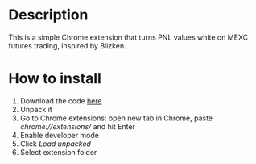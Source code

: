 # Description
This is a simple Chrome extension that turns PNL values white on MEXC futures trading, inspired by Blizken.

# How to install
1. Download the code [here](https://github.com/paalomnikdev/blizken-mode-for-mexc/archive/refs/heads/main.zip)
2. Unpack it
3. Go to Chrome extensions: open new tab in Chrome, paste *chrome://extensions/* and hit Enter
4. Enable developer mode
5. Click *Load unpacked*
6. Select extension folder

